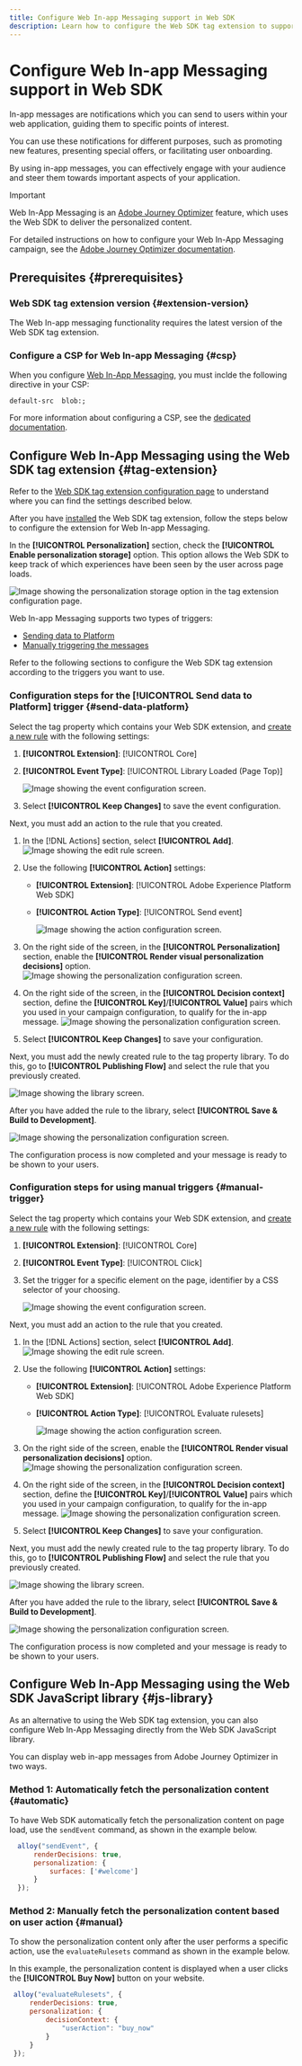 ```yaml
---
title: Configure Web In-app Messaging support in Web SDK
description: Learn how to configure the Web SDK tag extension to support Web In-app Messaging.
---
```


# Configure Web In-app Messaging support in Web SDK


In-app messages are notifications which you can send to users within your web application, guiding them to specific points of interest. 

You can use these notifications for different purposes, such as promoting new features, presenting special offers, or facilitating user onboarding.

By using in-app messages, you can effectively engage with your audience and steer them towards important aspects of your application.

>[!IMPORTANT]
>
>Web In-App Messaging is an [Adobe Journey Optimizer](https://experienceleague.adobe.com/docs/journey-optimizer/using/ajo-home.html) feature, which uses the Web SDK to deliver the personalized content.
>
>For detailed instructions on how to configure your Web In-App Messaging campaign, see the [Adobe Journey Optimizer documentation](https://experienceleague.adobe.com/docs/journey-optimizer/using/in-app/create-in-app-web.html).

## Prerequisites {#prerequisites}

### Web SDK tag extension version {#extension-version}

The Web In-app messaging functionality requires the latest version of the Web SDK tag extension.

### Configure a CSP for Web In-app Messaging {#csp}

When you configure [Web In-App Messaging](../personalization/web-in-app-messaging.md), you must inclde the following directive in your CSP:

```
default-src  blob:;
```

For more information about configuring a CSP, see the [dedicated documentation](../fundamentals/configuring-a-csp.md).

## Configure Web In-App Messaging using the Web SDK tag extension {#tag-extension}

Refer to the [Web SDK tag extension configuration page](../../tags/extensions/client/web-sdk/web-sdk-extension-configuration.md) to understand where you can find the settings described below.

After you have [installed](../../tags/extensions/client/web-sdk/web-sdk-extension-configuration.md#install-the-web-sdk-tag-extension) the Web SDK tag extension, follow the steps below to configure the extension for Web In-app Messaging.

In the **[!UICONTROL Personalization]** section, check the **[!UICONTROL Enable personalization storage]** option. This option allows the Web SDK to keep track of which experiences have been seen by the user across page loads.

![Image showing the personalization storage option in the tag extension configuration page.](assets/web-in-app-messaging/enable-personalization-storage.png)


Web In-app Messaging supports two types of triggers:

* [Sending data to Platform](#send-data-platform)
* [Manually triggering the messages](#manual-trigger)

Refer to the following sections to configure the Web SDK tag extension according to the triggers you want to use.

### Configuration steps for the **[!UICONTROL Send data to Platform]** trigger {#send-data-platform}

Select the tag property which contains your Web SDK extension, and [create a new rule](../../tags/ui/managing-resources/rules.md##create-a-rule) with the following settings:

1. **[!UICONTROL Extension]**: [!UICONTROL Core]
2. **[!UICONTROL Event Type]**: [!UICONTROL Library Loaded (Page Top)]

    ![Image showing the event configuration screen.](assets/web-in-app-messaging/rule-configuration.png)

3. Select **[!UICONTROL Keep Changes]** to save the event configuration.

Next, you must add an action to the rule that you created.

1. In the [!DNL Actions] section, select **[!UICONTROL Add]**.
    ![Image showing the edit rule screen.](assets/web-in-app-messaging/add-action.png)

2. Use the following **[!UICONTROL Action]** settings:
    * **[!UICONTROL Extension]**: [!UICONTROL Adobe Experience Platform Web SDK]
    * **[!UICONTROL Action Type]**: [!UICONTROL Send event]

        ![Image showing the action configuration screen.](assets/web-in-app-messaging/action-configuration.png)

3. On the right side of the screen, in the **[!UICONTROL Personalization]** section, enable the **[!UICONTROL Render visual personalization decisions]** option.
    ![Image showing the personalization configuration screen.](assets/web-in-app-messaging/render-visual-personalization.png)

4. On the right side of the screen, in the **[!UICONTROL Decision context]** section, define the **[!UICONTROL Key]**/**[!UICONTROL Value]** pairs which you used in your campaign configuration, to qualify for the in-app message.
    ![Image showing the personalization configuration screen.](assets/web-in-app-messaging/decision-context.png)

5. Select **[!UICONTROL Keep Changes]** to save your configuration.


Next, you must add the newly created rule to the tag property library. To do this, go to **[!UICONTROL Publishing Flow]** and select the rule that you previously created.

![Image showing the library screen.](assets/web-in-app-messaging/add-rule-to-library.png)

After you have added the rule to the library, select **[!UICONTROL Save & Build to Development]**.

![Image showing the personalization configuration screen.](assets/web-in-app-messaging/publish-flow.png)

The configuration process is now completed and your message is ready to be shown to your users.

### Configuration steps for using manual triggers {#manual-trigger}

Select the tag property which contains your Web SDK extension, and [create a new rule](../../tags/ui/managing-resources/rules.md##create-a-rule) with the following settings:

1. **[!UICONTROL Extension]**: [!UICONTROL Core]
2. **[!UICONTROL Event Type]**: [!UICONTROL Click]
3. Set the trigger for a specific element on the page, identifier by a CSS selector of your choosing.

    ![Image showing the event configuration screen.](assets/web-in-app-messaging/event-configuration-manual.png)


Next, you must add an action to the rule that you created.

1. In the [!DNL Actions] section, select **[!UICONTROL Add]**.
    ![Image showing the edit rule screen.](assets/web-in-app-messaging/add-action.png)

2. Use the following **[!UICONTROL Action]** settings:
    * **[!UICONTROL Extension]**: [!UICONTROL Adobe Experience Platform Web SDK]
    * **[!UICONTROL Action Type]**: [!UICONTROL Evaluate rulesets]

        ![Image showing the action configuration screen.](assets/web-in-app-messaging/manual-trigger-action.png)

3. On the right side of the screen, enable the **[!UICONTROL Render visual personalization decisions]** option.
    ![Image showing the personalization configuration screen.](assets/web-in-app-messaging/manual-trigger-render.png)


4. On the right side of the screen, in the **[!UICONTROL Decision context]** section, define the **[!UICONTROL Key]**/**[!UICONTROL Value]** pairs which you used in your campaign configuration, to qualify for the in-app message.
    ![Image showing the personalization configuration screen.](assets/web-in-app-messaging/manual-trigger-decision-context.png)

5. Select **[!UICONTROL Keep Changes]** to save your configuration.

Next, you must add the newly created rule to the tag property library. To do this, go to **[!UICONTROL Publishing Flow]** and select the rule that you previously created.

![Image showing the library screen.](assets/web-in-app-messaging/add-rule-to-library.png)

After you have added the rule to the library, select **[!UICONTROL Save & Build to Development]**.

![Image showing the personalization configuration screen.](assets/web-in-app-messaging/publish-flow.png)

The configuration process is now completed and your message is ready to be shown to your users.

## Configure Web In-App Messaging using the Web SDK JavaScript library {#js-library}

As an alternative to using the Web SDK tag extension, you can also configure Web In-App Messaging directly from the Web SDK JavaScript library.

You can display web in-app messages from Adobe Journey Optimizer in two ways.

### Method 1: Automatically fetch the personalization content {#automatic}

To have Web SDK automatically fetch the personalization content on page load, use the `sendEvent` command, as shown in the example below.

```js
  alloy("sendEvent", {
      renderDecisions: true,
      personalization: {
          surfaces: ['#welcome']
      }
  });
```

### Method 2: Manually fetch the personalization content based on user action {#manual}

To show the personalization content only after the user performs a specific action, use the `evaluateRulesets` command as shown in the example below.

In this example, the personalization content is displayed when a user clicks the **[!UICONTROL Buy Now]** button on your website.

```js
 alloy("evaluateRulesets", {
     renderDecisions: true,
     personalization: {
         decisionContext: {
             "userAction": "buy_now"
         }
     }
 });
```
